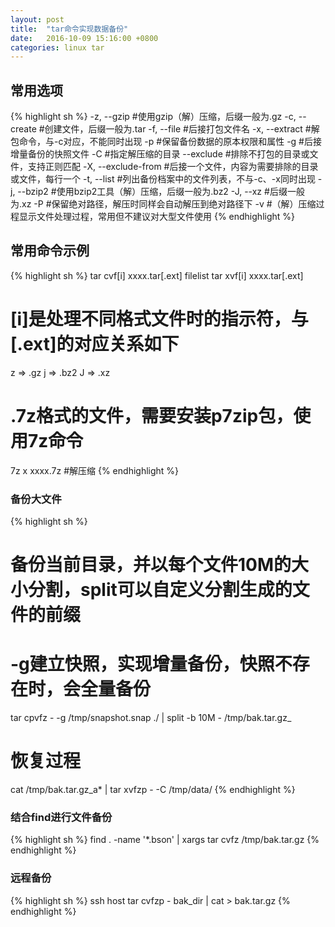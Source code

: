 ```yaml
---
layout: post
title:  "tar命令实现数据备份"
date:   2016-10-09 15:16:00 +0800
categories: linux tar
---
```


## 常用选项
{% highlight sh %}
-z, --gzip #使用gzip（解）压缩，后缀一般为.gz
-c, --create #创建文件，后缀一般为.tar
-f, --file #后接打包文件名
-x, --extract #解包命令，与-c对应，不能同时出现
-p #保留备份数据的原本权限和属性
-g #后接增量备份的快照文件
-C #指定解压缩的目录
--exclude #排除不打包的目录或文件，支持正则匹配
-X, --exclude-from #后接一个文件，内容为需要排除的目录或文件，每行一个
-t, --list #列出备份档案中的文件列表，不与-c、-x同时出现
-j, --bzip2 #使用bzip2工具（解）压缩，后缀一般为.bz2
-J, --xz #后缀一般为.xz
-P #保留绝对路径，解压时同样会自动解压到绝对路径下
-v #（解）压缩过程显示文件处理过程，常用但不建议对大型文件使用
{% endhighlight %}

## 常用命令示例
{% highlight sh %}
tar cvf[i] xxxx.tar[.ext] filelist
tar xvf[i] xxxx.tar[.ext]

# [i]是处理不同格式文件时的指示符，与[.ext]的对应关系如下
z => .gz
j => .bz2
J => .xz

# .7z格式的文件，需要安装p7zip包，使用7z命令
7z x xxxx.7z #解压缩
{% endhighlight %}
### 备份大文件
{% highlight sh %}
# 备份当前目录，并以每个文件10M的大小分割，split可以自定义分割生成的文件的前缀
# -g建立快照，实现增量备份，快照不存在时，会全量备份
tar cpvfz - -g /tmp/snapshot.snap ./ | split -b 10M - /tmp/bak.tar.gz_

# 恢复过程
cat /tmp/bak.tar.gz_a* | tar xvfzp - -C /tmp/data/
{% endhighlight %}
### 结合find进行文件备份
{% highlight sh %}
find . -name '*.bson' | xargs tar cvfz /tmp/bak.tar.gz
{% endhighlight %}
### 远程备份
{% highlight sh %}
ssh host tar cvfzp - bak_dir | cat > bak.tar.gz
{% endhighlight %}
